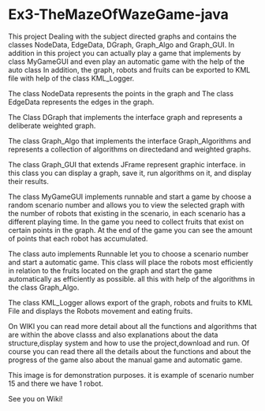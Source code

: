 # Ex3-TheMazeOfWazeGame-java

This project Dealing with the subject directed graphs and contains the classes NodeData, EdgeData, DGraph, Graph_Algo and Graph_GUI.
In addition in this project you can actually play a game that implements by class MyGameGUI and even play an automatic game with the help of the auto class
In addition, the graph, robots and fruits  can be exported to KML file with help of the class KML_Logger.

The class NodeData represents the points in the graph and The class EdgeData represents the edges in the graph.

The Class DGraph that implements the interface graph and represents a deliberate weighted graph.

The class Graph_Algo that implements the interface Graph_Algorithms and represents a collection of algorithms on directedand and weighted graphs.

The class Graph_GUI that extends JFrame represent graphic interface.
in this class you can display a graph, save it, run algorithms on it, and display their results.

The class MyGameGUI implements runnable and start a game by choose a random scenario number and allows you to view the selected graph with the number
of robots  that existing in the scenario, in each scenario has a different playing time.
In the game you need to collect fruits that exist on certain points in the graph.
At the end of the game you can see the amount of points that each robot has accumulated.

The class auto implements Runnable  let you to choose a scenario number and start a automatic game.
This class will place the robots most efficiently in relation to the fruits located on the graph and start the game automatically
as efficiently as possible.
all this with help of the algorithms in the class Graph_Algo.

The class KML_Logger allows export of the graph, robots and fruits to KML File and displays the Robots movement and eating fruits.

On WIKI you can read more detail about all the functions and algorithms that are within the above classs and also explanations
about the data structure,display system and how to use the project,download and run.
Of course you can read there all the details about the functions and about the progress of the game also about the manual game and automatic game.






This image is for demonstration purposes.
it is example of scenario number 15 and there we have 1 robot.

See you on Wiki!

